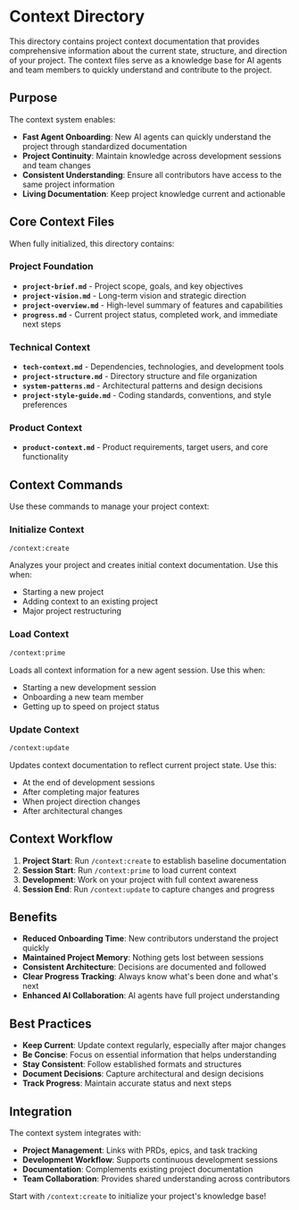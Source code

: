 # Context Directory

This directory contains project context documentation that provides comprehensive information about the current state, structure, and direction of your project. The context files serve as a knowledge base for AI agents and team members to quickly understand and contribute to the project.

## Purpose

The context system enables:

- **Fast Agent Onboarding**: New AI agents can quickly understand the project through standardized documentation
- **Project Continuity**: Maintain knowledge across development sessions and team changes
- **Consistent Understanding**: Ensure all contributors have access to the same project information
- **Living Documentation**: Keep project knowledge current and actionable

## Core Context Files

When fully initialized, this directory contains:

### Project Foundation

- **`project-brief.md`** - Project scope, goals, and key objectives
- **`project-vision.md`** - Long-term vision and strategic direction
- **`project-overview.md`** - High-level summary of features and capabilities
- **`progress.md`** - Current project status, completed work, and immediate next steps

### Technical Context

- **`tech-context.md`** - Dependencies, technologies, and development tools
- **`project-structure.md`** - Directory structure and file organization
- **`system-patterns.md`** - Architectural patterns and design decisions
- **`project-style-guide.md`** - Coding standards, conventions, and style preferences

### Product Context

- **`product-context.md`** - Product requirements, target users, and core functionality

## Context Commands

Use these commands to manage your project context:

### Initialize Context

```bash
/context:create
```

Analyzes your project and creates initial context documentation. Use this when:

- Starting a new project
- Adding context to an existing project
- Major project restructuring

### Load Context

```bash
/context:prime
```

Loads all context information for a new agent session. Use this when:

- Starting a new development session
- Onboarding a new team member
- Getting up to speed on project status

### Update Context

```bash
/context:update
```

Updates context documentation to reflect current project state. Use this:

- At the end of development sessions
- After completing major features
- When project direction changes
- After architectural changes

## Context Workflow

1. **Project Start**: Run `/context:create` to establish baseline documentation
2. **Session Start**: Run `/context:prime` to load current context
3. **Development**: Work on your project with full context awareness
4. **Session End**: Run `/context:update` to capture changes and progress

## Benefits

- **Reduced Onboarding Time**: New contributors understand the project quickly
- **Maintained Project Memory**: Nothing gets lost between sessions
- **Consistent Architecture**: Decisions are documented and followed
- **Clear Progress Tracking**: Always know what's been done and what's next
- **Enhanced AI Collaboration**: AI agents have full project understanding

## Best Practices

- **Keep Current**: Update context regularly, especially after major changes
- **Be Concise**: Focus on essential information that helps understanding
- **Stay Consistent**: Follow established formats and structures
- **Document Decisions**: Capture architectural and design decisions
- **Track Progress**: Maintain accurate status and next steps

## Integration

The context system integrates with:

- **Project Management**: Links with PRDs, epics, and task tracking
- **Development Workflow**: Supports continuous development sessions
- **Documentation**: Complements existing project documentation
- **Team Collaboration**: Provides shared understanding across contributors

Start with `/context:create` to initialize your project's knowledge base!
